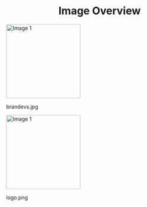 <h1 style ="text-align: center;"> Image Overview </h1>
<div>
<div>
<img src="https://media.evkx.net/multimedia/models/lucid/brandevs_xst.jpg" alt="Image 1" style="width: 200px;">
<p>brandevs.jpg</p>
</div>
<div>
<img src="https://media.evkx.net/multimedia/models/lucid/logo_xst.png" alt="Image 1" style="width: 200px;">
<p>logo.png</p>
</div>
</div>
